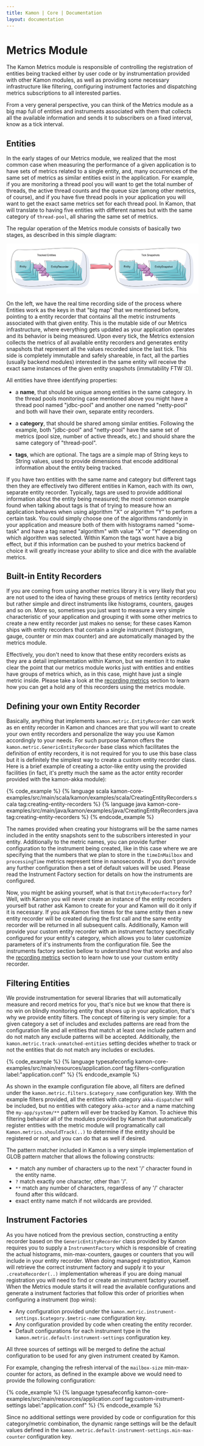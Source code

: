 ```yaml
---
title: Kamon | Core | Documentation
layout: documentation
---
```


Metrics Module
==============

The Kamon Metrics module is responsible of controlling the registration of entities being tracked either by user code or
by instrumentation provided with other Kamon modules, as well as providing some necessary infrastructure like filtering,
configuring instrument factories and dispatching metrics subscriptions to all interested parties.

From a very general perspective, you can think of the Metrics module as a big map full of entities and instruments
associated with them that collects all the available information and sends it to subscribers on a fixed interval, know
as a tick interval.


Entities
--------

In the early stages of our Metrics module, we realized that the most common case when measuring the performance of a
given application is to have sets of metrics related to a single entity, and, many occurrences of the same set of
metrics as similar entities exist in the application. For example, if you are monitoring a thread pool you will want to
get the total number of threads, the active thread counts and the queue size (among other metrics, of course), and if
you have five thread pools in your application you will want to get the exact same metrics set for each thread pool. In
Kamon, that will translate to having five entities with different names but with the same category of `thread-pool`, all
sharing the same set of metrics.

The regular operation of the Metrics module consists of basically two stages, as described in this simple diagram:

<img class="img-responsive" src="/assets/img/diagrams/metrics-module-overview.png">

On the left, we have the real time recording side of the process where Entities work as the keys in that "big map" that
we mentioned before, pointing to a entity recorder that contains all the metric instruments associated  with that given
entity. This is the mutable side of our Metrics infrastructure, where everything gets updated as your application
operates and its behavior is being measured. Upon every tick, the Metrics extension collects the metrics of all
available entity recorders and generates entity snapshots that represent all the values recorded since the last tick.
This side is completely immutable and safely shareable, in fact, all the parties (usually backend modules) interested in
the same entity will receive the exact same instances of the given entity snapshots (immutability FTW :D).

All entities have three identifying properties:

* a __name__, that should be unique among entities in the same category. In the thread pools monitoring case mentioned
above you might have a thread pool named "jdbc-pool" and another one named "netty-pool" and both will have their own,
separate entity recorders.

* a __category__, that should be shared among similar entities. Following the example, both "jdbc-pool" and "netty-pool"
have the same set of metrics (pool size, number of active threads, etc.) and should share the same category of
"thread-pool".

* __tags__, which are optional. The tags are a simple map of String keys to String values, used to provide dimensions
that encode additional information about the entity being tracked.

If you have two entities with the same name and category but different tags then they are effectively two different
entities in Kamon, each with its own, separate entity recorder. Typically, tags are used to provide additional
information about the entity being measured; the most common example found when talking about tags is that of trying to
measure how an application behaves when using algorithm "X" or algorithm "Y" to perform a certain task. You could simply
choose one of the algorithms randomly in your application and measure both of them with histograms named "some-task" and
have a tag named "algorithm" with value "X" or "Y" depending on which algorithm was selected. Within Kamon the tags wont
have a big effect, but if this information can be pushed to your metrics backend of choice it will greatly increase your
ability to slice and dice with the available metrics.



Built-in Entity Recorders
-------------------------

If you are coming from using another metrics library it is very likely that you are not used to the idea of having these
groups of metrics (entity recorders) but rather simple and direct instruments like histograms, counters, gauges and so
on. More so, sometimes you just want to measure a very simple characteristic of your application and grouping it with
some other metrics to create a new entity recorder just makes no sense; for these cases Kamon ships with entity
recorders that contain a single instrument (histogram, gauge, counter or min max counter) and are automatically managed
by the metrics module.

Effectively, you don't need to know that these entity recorders exists as they are a detail implementation within Kamon,
but we mention it to make clear the point that our metrics module works just with entities and entities have groups of
metrics which, as in this case, might have just a single metric inside. Please take a look at the [recording metrics]
section to learn how you can get a hold any of this recorders using the metrics module.



Defining your own Entity Recorder
---------------------------------

Basically, anything that implements `kamon.metric.EntityRecorder` can work as en entity recorder in Kamon and chances
are that you will want to create your own entity recorders and personalize the way you use Kamon accordingly to your
needs. For such purpose Kamon offers the `kamon.metric.GenericEntityRecorder` base class which facilitates the
definition of entity recorders, it is not required for you to use this base class but it is definitely the simplest way
to create a custom entity recorder class. Here is a brief example of creating a actor-like entity using the provided
facilities (in fact, it's pretty much the same as the actor entity recorder provided with the kamon-akka module):

{% code_example %}
{%   language scala kamon-core-examples/src/main/scala/kamon/examples/scala/CreatingEntityRecorders.scala tag:creating-entity-recorders %}
{%   language java kamon-core-examples/src/main/java/kamon/examples/java/CreatingEntityRecorders.java tag:creating-entity-recorders %}
{% endcode_example %}

The names provided when creating your histograms will be the same names included in the entity snapshots sent to the
subscribers interested in your entity. Additionally to the metric names, you can provide further configuration to the
instrument being created, like in this case where we are specifying that the numbers that we plan to store in the
`timeInMailbox` and `processingTime` metrics represent time in nanoseconds. If you don't provide any further
configuration then a set of default values will be used. Please read the Instrument Factory section for details on how
the instruments are configured.

Now, you might be asking yourself, what is that `EntityRecoderFactory` for? Well, with Kamon you will never create an
instance of the entity recorders yourself but rather ask Kamon to create for your and Kamon will do it only if it is
necessary. If you ask Kamon five times for the same entity then a new entity recorder will be created during the first
call and the same entity recorder will be returned in all subsequent calls. Additionally, Kamon will provide your custom
entity recorder with an instrument factory specifically configured for your entity's category, which allows you to later
customize parameters of it's instruments from the configuration file. See the instruments factory section bellow to
understand how that works and also the [recording metrics] section to learn how to use your custom entity recorder.



Filtering Entities
------------------

We provide instrumentation for several libraries that will automatically measure and record metrics for you, that's nice
but we know that there is no win on blindly monitoring entity that shows up in your application, that's why we provide
entity filters. The concept of filtering is very simple: for a given category a set of includes and excludes patterns
are read from the configuration file and all entities that match at least one include pattern and do not match any
exclude patterns will be accepted. Additionally, the `kamon.metric.track-unmatched-entities` setting decides whether to
track or not the entities that do not match any includes or excludes.

{% code_example %}
{%   language typesafeconfig kamon-core-examples/src/main/resources/application.conf tag:filters-configuration label:"application.conf" %}
{% endcode_example %}

As shown in the example configuration file above, all filters are defined under the
`kamon.metric.filters.$category_name` configuration key. With the example filters provided, all the entities with
category `akka-dispatcher` will be included, but no entities with category `akka-actor` and a name matching the
`my-app/system/**` pattern will ever be tracked by Kamon. To achieve this filtering behavior all of the modules provided
by Kamon that automatically register entities with the metric module will programatically call
`Kamon.metrics.shouldTrack(..)` to determine if the entity should be registered or not, and you can do that as well if
desired.

The pattern matcher included in Kamon is a very simple implementation of GLOB pattern matcher that allows the
following constructs:

  - `*` match any number of characters up to the next '/' character found in the entity name.
  - `?` match exactly one character, other than '/'.
  - `**` match any number of characters, regardless of any '/' character found after this wildcard.
  - exact entity name match if not wildcards are provided.



Instrument Factories
--------------------

As you have noticed from the previous section, constructing a entity recorder based on the `GenericEntityRecorder`
class provided by Kamon requires you to supply a `InstrumentFactory` which is responsible of creating the actual
histograms, min-max-counters, gauges or counters that you will include in your entity recorder. When doing managed
registration, Kamon will retrieve the correct instrument factory and supply it to your `.createRecorder(..)`
implementation whereas if you are doing manual registration you will need to find or create an instrument factory
yourself. When the Metrics module starts it will read the available configurations and generate a instrument factories
that follow this order of priorities when configuring a instrument (top wins):

  - Any configuration provided under the `kamon.metric.instrument-settings.$category.$metric-name` configuration key.
  - Any configuration provided by code when creating the entity recorder.
  - Default configurations for each instrument type in the `kamon.metric.default-instrument-settings` configuration key.

All three sources of settings will be merged to define the actual configuration to be used for any given instrument
created by Kamon.

For example, changing the refresh interval of the `mailbox-size` min-max-counter for actors, as defined in the example
above we would need to provide the following configuration:

{% code_example %}
{%   language typesafeconfig kamon-core-examples/src/main/resources/application.conf tag:custom-instrument-settings label:"application.conf" %}
{% endcode_example %}

Since no additional settings were provided by code or configuration for this category/metric combination, the dynamic
range settings will be the default values defined in the `kamon.metric.default-instrument-settings.min-max-counter`
configuration key.




[instruments]: /core/metrics/instruments/
[recording metrics]: /core/metrics/recording-metrics/
